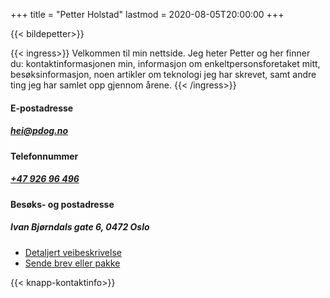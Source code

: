 +++
title = "Petter Holstad"
lastmod = 2020-08-05T20:00:00
+++

{{< bildepetter>}}

{{< ingress>}}
Velkommen til min nettside. Jeg heter Petter og her finner du:
kontaktinformasjonen min, informasjon om enkeltpersonsforetaket mitt,
besøksinformasjon, noen artikler om teknologi jeg har skrevet, samt andre
ting jeg har samlet opp gjennom årene.
{{< /ingress>}}

#### E-postadresse

##### hei@pdog.no

#### Telefonnummer

##### [+47&nbsp;926&nbsp;96&nbsp;496](tel:+4792696496)

#### Besøks- og postadresse

##### Ivan Bjørndals gate 6, 0472 Oslo

- [Detaljert veibeskrivelse](visit)  
- [Sende brev eller pakke](ticket.pdog.no)

{{< knapp-kontaktinfo>}}

